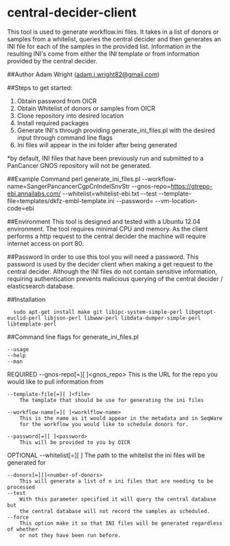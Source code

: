 # central-decider-client
This tool is used to generate workflow.ini files. It takes in a list of donors or samples from a whitelist, queries the central decider and then generates an INI file for each of the samples in the provided list. Information in the resulting INI's come from either the INI template or from information provided by the central decider. 

##Author
Adam Wright (adam.j.wright82@gmail.com)

##Steps to get started:
1.  Obtain password from OICR
2.  Obtain Whitelist of donors or samples from OICR
3.  Clone repository into desired location
4.  Install required packages
5.  Generate INI's through providing generate_ini_files.pl with the desired input through command line flags
6.  Ini files will appear in the ini folder after being generated

*by default, INI files that have been previously run and submitted to a PanCancer GNOS repository will not be generated.

##Example Command 
      perl generate_ini_files.pl --workflow-name=SangerPancancerCgpCnIndelSnvStr --gnos-repo=https://gtrepo-ebi.annailabs.com/ --whitelist=whitelist-ebi.txt --test --template-file=templates/dkfz-embl-template.ini --password=<password> --vm-location-code=ebi

##Environment
This tool is designed and tested with a Ubuntu 12.04 environment. The tool requires minimal CPU and memory. As the client performs a http request to the central decider the machine will require internet access on port 80. 
      
##Password
In order to use this tool you will need a password. This password is used by the decider client when making a get request to the central decider. Although the INI files do not contain sensitive information, requiring authentication prevents malicious querying of the central decider / elasticsearch database. 

##Installation

      sudo apt-get install make git libipc-system-simple-perl libgetopt-euclid-perl libjson-perl libwww-perl libdata-dumper-simple-perl libtemplate-perl 


##Command line flags for generate_ini_files.pl

    --usage
    --help
    --man

REQUIRED
    --gnos-repo[=][ ]<gnos_repo>
        This is the URL for the repo you would like to pull information from

    --template-file[=][ ]<file>
        The template that should be use for generating the ini files

    --workflow-name[=][ ]<worklflow-name>
        This is the name as it would appear in the metadata and in SeqWare
        for the workflow you would like to schedule donors for.

    --password[=][ ]<password>
        This will be provided to you by OICR

OPTIONAL
    --whitelist[=][ ]<whitelist-file>
        The path to the whitelist the ini files will be generated for

    --donors[=][]<number-of-donors>
        This will generate a list of n ini files that are needing to be processed
    --test
        With this parameter specified it will query the central database but
        the central database will not record the samples as scheduled.
    --force
        This option make it so that INI files will be generated regardless of whether
        or not they have been run before.

